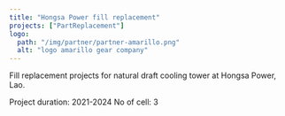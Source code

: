 ```yaml
---
title: "Hongsa Power fill replacement"
projects: ["PartReplacement"]
logo:
  path: "/img/partner/partner-amarillo.png"
  alt: "logo amarillo gear company"
---
```


Fill replacement projects for natural draft cooling tower at Hongsa Power, Lao.

Project duration: 2021-2024
No of cell: 3
